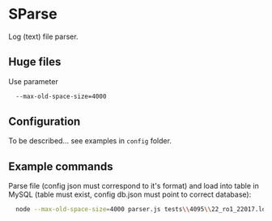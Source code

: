 SParse
======

Log (text) file parser.

Huge files
----------

Use parameter
```sh  
  --max-old-space-size=4000 
```

Configuration
-------------

To be described... see examples in `config` folder.
  
Example commands
----------------

Parse file (config json must correspond to it's format) and load into table in MySQL (table must exist, config db.json must point to correct database):

```sh
  node --max-old-space-size=4000 parser.js tests\\4095\\22_ro1_22017.log 22_ro1_22017
```
